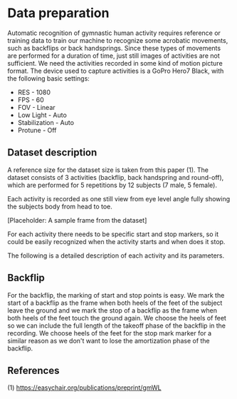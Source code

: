 # Data preparation

Automatic recognition of gymnastic human activity requires reference or training data to train our machine to recognize some acrobatic movements, such as backflips or back handsprings. Since these types of movements are performed for a duration of time, just still images of activities are not sufficient. We need the activities recorded in some kind of motion picture format. The device used to capture activities is a GoPro Hero7 Black, with the following basic settings:

* RES - 1080
* FPS - 60
* FOV - Linear
* Low Light - Auto
* Stabilization - Auto
* Protune - Off

## Dataset description

A reference size for the dataset size is taken from this paper (1). The dataset consists of 3 activities (backflip, back handspring and round-off), which are performed for 5 repetitions by 12 subjects (7 male, 5 female).

Each activity is recorded as one still view from eye level angle fully showing the subjects body from head to toe.

[Placeholder: A sample frame from the dataset]

For each activity there needs to be specific start and stop markers, so it could be easily recognized when the activity starts and when does it stop.

The following is a detailed description of each activity and its parameters.

## Backflip

For the backflip, the marking of start and stop points is easy. We mark the start of a backflip as the frame when both heels of the feet of the subject leave the ground and we mark the stop of a backflip as the frame when both heels of the feet touch the ground again. We choose the heels of feet so we can include the full length of the takeoff phase of the backflip in the recording. We choose heels of the feet for the stop mark marker for a similar reason as we don't want to lose the amortization phase of the backflip.

## References

(1) https://easychair.org/publications/preprint/gmWL